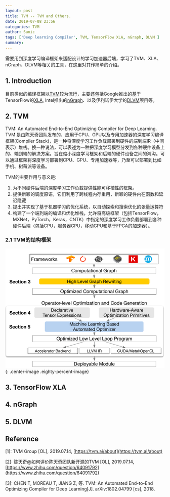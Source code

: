 ```yaml
---
layout: post
title: TVM -- TVM and Others.
date: 2019-07-08 23:56
categories: TVM
author: Sunic
tags: ['Deep learning Compiler', TVM, TensorFlow XLA, nGraph, DLVM ]
summary: 
---
```


需要用到深度学习编译框架来适配设计的学习加速器后端，学习了TVM、XLA、nGraph、DLVM等相关的工具，在这里对其作简单的介绍。

## 1. Introduction

目前类似的编译框架以[TVM](https://tvm.ai/)较为流行，主要还包括Google推出的基于TensorFlow的[XLA](https://www.tensorflow.org/xla), Intel推出的[nGraph](https://ngraph.nervanasys.com/)、以及伊利诺伊大学的[DLVM](http://dlvm.org/)项目等。

## 2. TVM

TVM: An Automated End-to-End Optimizing Compiler for Deep Learning. TVM 是由陈天奇团队发布的，应用于CPU、GPU以及专用加速器的深度学习编译框架(Compiler Stack)，是一种将深度学习工作负载部署到硬件的端到端IR（中间表示）堆栈。换一种说法，可以表述为一种把深度学习模型分发到各种硬件设备上的、端到端的解决方案。旨在缩小深度学习框架和后端的硬件设备之间的鸿沟。可以通过框架将深度学习部署到CPU、GPU、专用加速器等，乃至可以部署到比如手机、树莓派等设备。

TVM的主要作用与意义是:

1. 为不同硬件后端的深度学习工作负载提供性能可移植性的框架。
2. 提供新颖的调度原语，它们利用了跨线程内存重用，新颖的硬件内在函数和延迟隐藏
3. 提出并实现了基于机器学习的优化系统，以自动探索和搜索优化的张量运算符
4. 构建了一个端到端的编译和优化堆栈，允许将高级框架（包括TensorFlow，MXNet，PyTorch，Keras，CNTK）中指定的深度学习工作负载部署到各种硬件后端（包括CPU，服务器GPU，移动GPU和基于FPGA的加速器）。

### 2.1 TVM的结构框架

![SystemOverviewofTVM](/img/2019-07-08-TVM-and-Others/System-Overview-of-TVM.png "System overview of TVM"){: .center-image .eighty-percent-image}

## 3. TensorFlow XLA

## 4. nGraph

## 5. DLVM

## Reference

[1]: TVM Group \[OL\], 2019.07.14, [https://tvm.ai/about](https://tvm.ai/about)

[2]: 陈天奇@如何评价陈天奇团队新开源的TVM \[OL\], 2019.07.14, [https://www.zhihu.com/question/64091792](https://www.zhihu.com/question/64091792)

[3]: CHEN T, MOREAU T, JIANG Z, 等. TVM: An Automated End-to-End Optimizing Compiler for Deep Learning[J]. arXiv:1802.04799 [cs], 2018.
